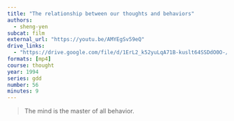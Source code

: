 ```yaml
---
title: "The relationship between our thoughts and behaviors"
authors:
  - sheng-yen
subcat: film
external_url: "https://youtu.be/AMYEgSv59eQ"
drive_links:
  - "https://drive.google.com/file/d/1ErL2_k52yuLqA71B-kuslt64SSDdO0O-/view?usp=drivesdk"
formats: [mp4]
course: thought
year: 1994
series: gdd
number: 56
minutes: 9
---
```


> The mind is the master of all behavior.
